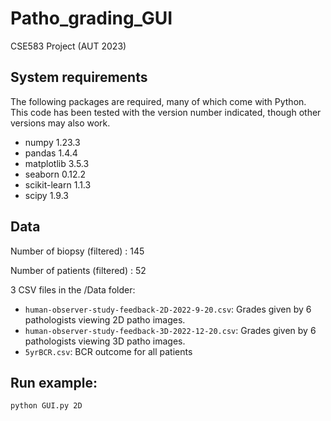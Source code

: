 # Patho_grading_GUI
CSE583 Project (AUT 2023) 



## System requirements
The following packages are required, many of which come with Python. This code has been tested with the version number indicated, though other versions may also work.
- numpy 1.23.3
- pandas 1.4.4
- matplotlib 3.5.3
- seaborn 0.12.2
- scikit-learn 1.1.3
- scipy 1.9.3


## Data
Number of biopsy (filtered) : 145

Number of patients (filtered) : 52

3 CSV files in the /Data folder:
- `human-observer-study-feedback-2D-2022-9-20.csv`:
        Grades given by 6 pathologists viewing 2D patho images.
- `human-observer-study-feedback-3D-2022-12-20.csv`: 
        Grades given by 6 pathologists viewing 3D patho images.
- `5yrBCR.csv`: BCR outcome for all patients

## Run example:

```bash
python GUI.py 2D
```



